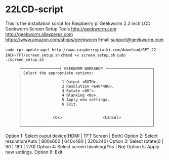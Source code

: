 # 22LCD-script
This is the installation script for Raspberry pi Geekworm 2.2 inch LCD
Geekworm Screen Setup Tools
http://geekworm.com
http://geekworm.aliexpress.com
https://www.amazon.com/shops/geekworm
Email:support@geekworm.com

`sudo rpi-update`
`wget http://www.raspberrypiwiki.com/download/RPI-22-INCH-TFT/screen_setup.sh`
`chmod +x screen_setup.sh`
`sudo ./screen_setup.sh`

          ┌─────────────────┤ GEEKWORM WORKSHOP ├────────────────────┐
          │ Select the appropriate options:                          │
          │                                                          │
          │                  1 Output <BOTH>.                        │
          │                  2 Resolution <640*480>.                 │
          │                  3 Rotate <90°>.                         │
          │                  4 Blanking <No>.                        │
          │                  5 Apply new settings.                   │
          │                  6 Exit.                                 │
          │                                                          │
          │                                                          │
          │              <Ok>                  <Cancel>              │
          │                                                          │
          └──────────────────────────────────────────────────────────┘

Option 1: Select ouput device(HDMI | TFT Screen | Both)
Option 2: Select resolution(Auto | 800x600 | 640x480 | 320x240)
Option 3: Select rotate(0 | 90 | 180 | 270)
Option 4: Select screen blanking(Yes | No)
Option 5: Apply new settings.
Option 6: Exit
